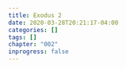 ```yaml
---
title: Exodus 2
date: 2020-03-28T20:21:17-04:00
categories: []
tags: []
chapter: "002"
inprogress: false
---
```


